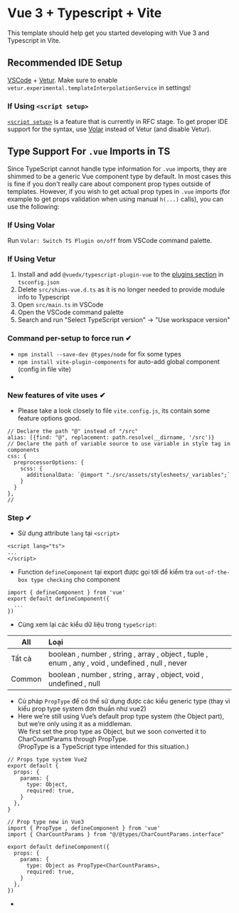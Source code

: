# Vue 3 + Typescript + Vite

This template should help get you started developing with Vue 3 and Typescript in Vite.

## Recommended IDE Setup

[VSCode](https://code.visualstudio.com/) + [Vetur](https://marketplace.visualstudio.com/items?itemName=octref.vetur). Make sure to enable `vetur.experimental.templateInterpolationService` in settings!

### If Using `<script setup>`

[`<script setup>`](https://github.com/vuejs/rfcs/pull/227) is a feature that is currently in RFC stage. To get proper IDE support for the syntax, use [Volar](https://marketplace.visualstudio.com/items?itemName=johnsoncodehk.volar) instead of Vetur (and disable Vetur).

## Type Support For `.vue` Imports in TS

Since TypeScript cannot handle type information for `.vue` imports, they are shimmed to be a generic Vue component type by default. In most cases this is fine if you don't really care about component prop types outside of templates. However, if you wish to get actual prop types in `.vue` imports (for example to get props validation when using manual `h(...)` calls), you can use the following:

### If Using Volar

Run `Volar: Switch TS Plugin on/off` from VSCode command palette.

### If Using Vetur

1. Install and add `@vuedx/typescript-plugin-vue` to the [plugins section](https://www.typescriptlang.org/tsconfig#plugins) in `tsconfig.json`
2. Delete `src/shims-vue.d.ts` as it is no longer needed to provide module info to Typescript
3. Open `src/main.ts` in VSCode
4. Open the VSCode command palette
5. Search and run "Select TypeScript version" -> "Use workspace version"

### Command per-setup to force run ✔

- `npm install --save-dev @types/node` for fix some types
- `npm install vite-plugin-components` for auto-add global component (config in file vite)
- 





### New features of vite uses ✔

- Please take a look closely to file `vite.config.js`, its contain some feature options good.
```
// Declare the path "@" instead of "/src"
alias: [{find: "@", replacement: path.resolve(__dirname, '/src')}
// Declare the path of variable source to use variable in style tag in components
css: {
  preprocessorOptions: {
    scss: {
      additionalData: `@import "./src/assets/stylesheets/_variables";` 
    } 
  } 
},
// 
```

### Step ✔
- Sử dụng attribute `lang` tại `<script>` 

```
<script lang="ts">
...
</script>
```

- Function `defineComponent` tại export được gọi tới để kiểm tra `out-of-the-box type checking` cho component

```
import { defineComponent } from 'vue'
export default defineComponent({
  ...
})
```

- Cùng xem lại các kiểu dữ liệu trong `typeScript`:

| All    | Loại                                                                                              |
| -------| :-------------------------------------------------------------------------------------------------|
| Tất cả | boolean , number , string , array , object , tuple , enum , any , void , undefined , null , never |
| Common | boolean , number , string , array , object, void , undefined , null                               |

- Cú pháp `PropType` để có thể sử dụng được các kiểu generic type (thay vì kiểu prop type system đơn thuần như vue2)
- Here we’re still using Vue’s default prop type system (the Object part), but we’re only using it as a middleman. <br> We first set the prop type as Object, but we soon converted it to CharCountParams through PropType.<br> (PropType is a TypeScript type intended for this situation.)

```
// Props type system Vue2
export default {
  props: {
    params: {
      type: Object,
      required: true,
    }
  },
}
```

```
// Prop type new in Vue3
import { PropType , defineComponent } from 'vue'
import { CharCountParams } from "@/@types/CharCountParams.interface"

export default defineComponent({
  props: {
    params: {
      type: Object as PropType<CharCountParams>,
      required: true,
    }
  },
})
```

- 



